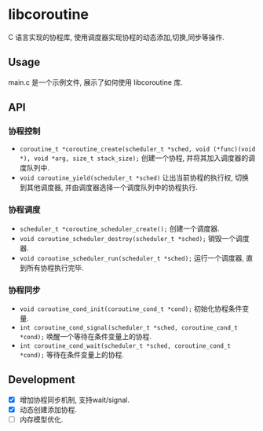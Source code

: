 # libcoroutine

C 语言实现的协程库, 使用调度器实现协程的动态添加,切换,同步等操作.

## Usage

main.c 是一个示例文件, 展示了如何使用 libcoroutine 库.

## API

### 协程控制

- `coroutine_t *coroutine_create(scheduler_t *sched, void (*func)(void *), void *arg, size_t stack_size);` 创建一个协程, 并将其加入调度器的调度队列中.
- `void coroutine_yield(scheduler_t *sched)` 让出当前协程的执行权, 切换到其他调度器, 并由调度器选择一个调度队列中的协程执行.

### 协程调度

- `scheduler_t *coroutine_scheduler_create();` 创建一个调度器.
- `void coroutine_scheduler_destroy(scheduler_t *sched);` 销毁一个调度器.
- `void coroutine_scheduler_run(scheduler_t *sched);` 运行一个调度器, 直到所有协程执行完毕.

### 协程同步

- `void coroutine_cond_init(coroutine_cond_t *cond);` 初始化协程条件变量.
- `int coroutine_cond_signal(scheduler_t *sched, coroutine_cond_t *cond);` 唤醒一个等待在条件变量上的协程.
- `int coroutine_cond_wait(scheduler_t *sched, coroutine_cond_t *cond);` 等待在条件变量上的协程.

## Development

- [x] 增加协程同步机制, 支持wait/signal.
- [x] 动态创建添加协程.
- [ ] 内存模型优化.
